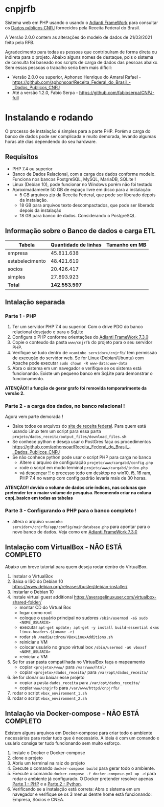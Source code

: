 # cnpjrfb
Sistema web em PHP usando o usando o [Adianti FrameWork](https://www.adianti.com.br/framework) para consultar os [Dados públicos CNPJ](https://www.gov.br/receitafederal/pt-br/assuntos/orientacao-tributaria/cadastros/consultas/dados-publicos-cnpj) fornecidos pela Receita Federal do Brasil.

A Versão 2.0.0 contem as alterações do modelo de dados de 21/03/2021 feito pela RFB. 

Agradecimento para todas as pessoas que contribuíram de forma direta ou indireta para o projeto. Abaixo alguns nomes de destaque, pois o sistema de consulta foi baseado nos scripts de carga de dados das pessoas abaixo. Sem essas pessoas o trabalho seria bem mais difícil: 
* Versão 2.0.0 ou superior, Aphonso Henrique do Amaral Rafael - https://github.com/aphonsoar/Receita_Federal_do_Brasil_-_Dados_Publicos_CNPJ
* Até a versão 1.2.0, Fabio Serpa - https://github.com/fabioserpa/CNPJ-full

# Instalando e rodando
O processo de instalação é simples para a parte PHP. Porém a carga do banco de dados pode ser complicada e muito demorada, levando algumas horas até dias dependendo do seu hardware.

## Requisitos

* PHP 7.4 ou superior
* Banco de Dados Relacional, com a carga dos dados conforme modelo. Funciona nos bancos PostgreSQL, MySQL, MariaDB, SQLite !
* Linux (Debian 10), pode funcionar no Windows porém não foi testado
* Aproximadamente 50 GB de espaço livre em disco para a instalação:
    * 5 GB arquivos zip da Receita Federal, que pode ser liberado depois da instalação.
    * 18 GB para arquivos texto descompactados, que pode ser liberado depois da instalação
    * 18 GB para banco de dados. Considerando o PostgreSQL.

## Informação sobre o Banco de dados e carga ETL

Tabela | Quantidade de linhas | Tamanho em MB
------ | ------------------ | --------------------
empresa | 45.811.638 | 
estabelecimento | 48.421.619 | 
socios | 20.426.417 | 
simples | 27.893.923 |
**Total** | **142.553.597**|

## Intalação separada

### Parte 1 - PHP
1. Ter um servidor PHP 7.4 ou superior. Com o drive PDO do banco relacional desejado e para o SqLite
1. Configura o PHP conforme orientações do [Adianti FrameWork 7.3.0](https://www.adianti.com.br/framework-quickstart)
1. Copie o conteudo da pasta `www/cnjrfb` do projeto para o seu servidor PHP.
1. Verifique se tudo dentro de `<caminho servidor>/cnjrfb/` tem permissão de execução do servidor web. Se for Linux (Debian/Ubuntu) com Apache pode executar `sudo chown -R www-data:www-data`
1. Abra o sistema em um navegador e verifique se os sistema está funcionando. Existe um pequeno banco em SqLite para demonstrar o funcionamento.

**ATENÇÃO!! a função de gerar grafo foi removida temporarimente da versão 2.**

### Parte 2 - a carga dos dados, no banco relacional !
Agora vem parte demorada ! 

* Baixe todos os arquivos do [site de receita federal](https://www.gov.br/receitafederal/pt-br/assuntos/orientacao-tributaria/cadastros/consultas/dados-publicos-cnpj). Para quem está usando Linux tem um script para essa parta `projeto/dados_receita/output_files/download_files.sh`
* Se conhece python e deseja usar o PostGres faça os procedimentos https://github.com/aphonsoar/Receita_Federal_do_Brasil_-_Dados_Publicos_CNPJ 
* Se não conhece python pode usar o script PHP para carga no banco 
    * Altere o arquivo de configuração `projeto/www/cargabd/config.php`
    * rode o script em modo terminal `projeto/www/cargabd/index.php`
    * vá descençar !! o processo todo em desktop no win10, i5, 16 ram, PHP 7.4 no wamp com config padrão levaria mais de 30 horas.

**ATENÇÃO!! devido o volume de dados crie índices, nas colunas que pretender ter o maior volume de pesquisa. Recomendo criar na coluna cnpj_basico em todas as tabelas**

### Parte 3 - Configurando o PHP para o banco completo !
* altera o arquivo `<caminho servidor>/cnjrfb/app/config/maindatabase.php` para apontar para o novo banco de dados. Veja como em [Adianti FrameWork 7.3.0](https://www.adianti.com.br/framework-quickstart)

## Intalação com VirtualBox - NÃO ESTÁ COMPLETO
Abaixo um breve tutorial para quem deseja rodar dentro do VirtualBox.

1. Instalar o VirtualBox
1. Baixa o ISO do Debian 10 https://www.debian.org/releases/buster/debian-installer/
1. Instarlar o Debian 10
1. Instale virtual guest additional https://averagelinuxuser.com/virtualbox-shared-folder/
    * montar CD do Virtual Box
    * logar como root
    * coloque o usuário principal no sudores `/sbin/usermod -aG sudo <NOME_USUARIO>`
    * executar `apt-get update; apt-get -y install build-essential dkms linux-headers-$(uname -r)`
    * rodar `sh /media/cdrom/VBoxLinuxAdditions.sh`
    * reiniciar a VM
    * colocar usuário no grupo virtual box `/sbin/usermod -aG vboxsf <NOME_USUARIO>`
    * reiniciar a VM
1. Se for usar pasta compatilhada no VirtualBox faça o mapeamento
    * copiar `<projeto>/www/` para `/var/www/html/`
    * copiar `<projeto>/dados_receita/` para `/var/opt/dados_receita/`
1. Se for clonar ou baixar esse projeto
    *  copiar a pasta `dados_receita` para `/var/opt/dados_receita/`
    * copiar `www/cnpjrfb` para `/var/www/httpd/cnpjrfb/`
1. rodar o script `vbox_environment_1.sh`
1. rodar o script `vbox_environment_2.sh`

## Intalação via Docker-compose - NÃO ESTÁ COMPLETO
Existem alguns arquivos em Docker-compose para criar todo o ambiente necessários para rodar tudo que é necessário. A ideia é com um comando o usuário consiga ter tudo funcionando sem muito esforço.

1. Instale o Docker e Docker-compose 
1. clone o projeto
1. Abriu um terminal na raiz do projeto
1. Execute o comando `docker-compose build` para gerar todo o ambiente.
1. Execute o comando `docker-compose -f docker-compose.yml up -d` para rodar o ambiente já configurado. O Docker pretender resolver apenas [Parte 1 - PHP](#parte-1---php) e a [Parte 2 - Python](#parte-2---python).
1. Verificando se a instalação está correta: Abra o sistema em um navegador e verifique se os 3 menus dentre home está funcionando: Empresa, Sócios e CNEA.